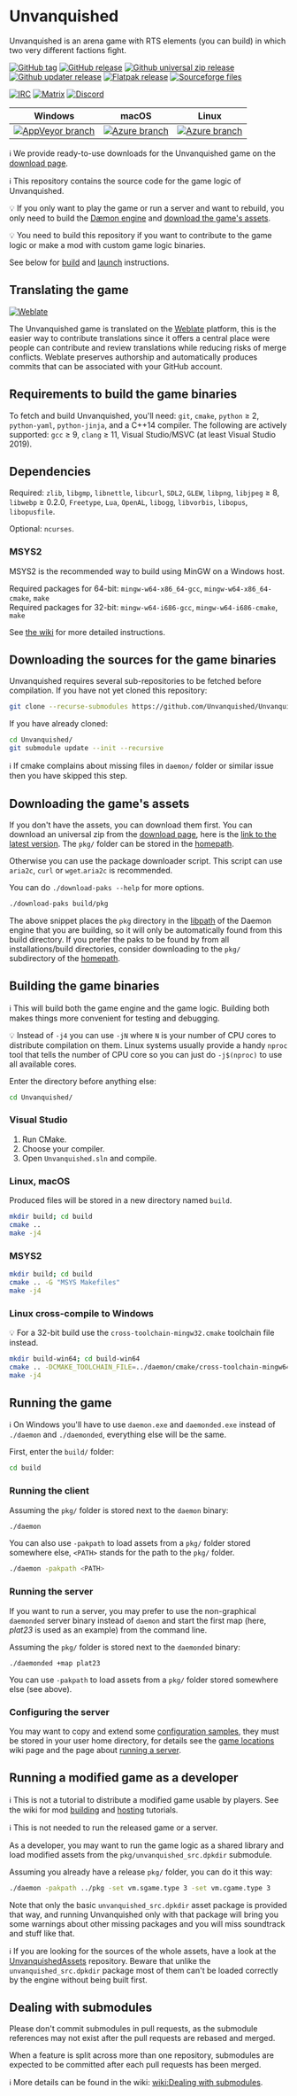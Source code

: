 # Unvanquished

Unvanquished is an arena game with RTS elements (you can build) in which two very different factions fight.

[![GitHub tag](https://img.shields.io/github/tag/Unvanquished/Unvanquished.svg)](https://github.com/Unvanquished/Unvanquished/tags)
[![GitHub release](https://img.shields.io/github/release/Unvanquished/Unvanquished.svg)](https://github.com/Unvanquished/Unvanquished/releases/latest)
[![Github universal zip release](https://img.shields.io/github/downloads/Unvanquished/Unvanquished/total.svg?label=zip%20downloads)](https://github.com/Unvanquished/Unvanquished/releases/latest)
[![Github updater release](https://img.shields.io/github/downloads/Unvanquished/updater/total.svg?label=updater%20downloads)](https://github.com/Unvanquished/updater/releases/latest)
[![Flatpak release](https://img.shields.io/flathub/downloads/net.unvanquished.Unvanquished.svg?label=flatpak%20installs)](https://flathub.org/apps/details/net.unvanquished.Unvanquished)
[![Sourceforge files](https://img.shields.io/sourceforge/dt/unvanquished.svg?label=sourceforge%20files)](https://sourceforge.net/projects/unvanquished/files/latest/download)

[![IRC](https://img.shields.io/badge/irc-%23unvanquished%2C%23unvanquished--dev-9cf.svg)](https://unvanquished.net/chat/)
[![Matrix](https://img.shields.io/badge/matrix-Unvanquished-9cf)](https://matrix.to/#/!WnuetRiQZJNBTKwMrF:matrix.org?via=matrix.org)
[![Discord](https://img.shields.io/badge/discord-Unvanquished-9cf)](https://discord.gg/usuDT9Pyna)

| Windows | macOS | Linux |
|---------|-----|-------|
| [![AppVeyor branch](https://img.shields.io/appveyor/ci/DolceTriade/unvanquished/master.svg)](https://ci.appveyor.com/project/DolceTriade/unvanquished/history) | [![Azure branch](https://img.shields.io/azure-devops/build/UnvanquishedDevelopment/8c34c73e-2b4f-43c9-b146-33aee7f3593a/2/master.svg)](https://dev.azure.com/UnvanquishedDevelopment/Unvanquished/_build?definitionId=2) | [![Azure branch](https://img.shields.io/azure-devops/build/UnvanquishedDevelopment/8c34c73e-2b4f-43c9-b146-33aee7f3593a/2/master.svg)](https://dev.azure.com/UnvanquishedDevelopment/Unvanquished/_build?definitionId=2) |

ℹ️ We provide ready-to-use downloads for the Unvanquished game on the [download page](https://unvanquished.net/download/).

ℹ️ This repository contains the source code for the game logic of Unvanquished.

💡️ If you only want to play the game or run a server and want to rebuild, you only need to build the [Dæmon engine](https://github.com/DaemonEngine/Daemon) and [download the game's assets](#downloading-the-games-assets).

💡️ You need to build this repository if you want to contribute to the game logic or make a mod with custom game logic binaries.

See below for [build](#building-the-game-binaries) and [launch](#running-the-game) instructions.

## Translating the game

[![Weblate](https://hosted.weblate.org/widgets/unvanquished/-/multi-auto.svg)](https://hosted.weblate.org/projects/unvanquished/unvanquished)

The Unvanquished game is translated on the [Weblate](https://hosted.weblate.org/projects/unvanquished/unvanquished) platform, this is the easier way to contribute translations since it offers a central place were people can contribute and review translations while reducing risks of merge conflicts. Weblate preserves authorship and automatically produces commits that can be associated with your GitHub account.

## Requirements to build the game binaries

To fetch and build Unvanquished, you'll need:
`git`,
`cmake`,
`python` ≥ 2,
`python-yaml`,
`python-jinja`,
and a C++14 compiler. The following are actively supported:
`gcc` ≥ 9,
`clang` ≥ 11,
Visual Studio/MSVC (at least Visual Studio 2019).

## Dependencies

Required:
`zlib`,
`libgmp`,
`libnettle`,
`libcurl`,
`SDL2`,
`GLEW`,
`libpng`,
`libjpeg` ≥ 8,
`libwebp` ≥ 0.2.0,
`Freetype`,
`Lua`,
`OpenAL`,
`libogg`,
`libvorbis`,
`libopus`,
`libopusfile`.

Optional:
`ncurses`.

### MSYS2

MSYS2 is the recommended way to build using MinGW on a Windows host.

Required packages for 64-bit: `mingw-w64-x86_64-gcc`, `mingw-w64-x86_64-cmake`, `make`  
Required packages for 32-bit: `mingw-w64-i686-gcc`, `mingw-w64-i686-cmake`, `make`

See [the wiki](https://wiki.unvanquished.net/wiki/Compiling_the_source#MinGW) for more detailed instructions.

## Downloading the sources for the game binaries

Unvanquished requires several sub-repositories to be fetched before compilation. If you have not yet cloned this repository:

```sh
git clone --recurse-submodules https://github.com/Unvanquished/Unvanquished.git
```

If you have already cloned:

```sh
cd Unvanquished/
git submodule update --init --recursive
```

ℹ️ If cmake complains about missing files in `daemon/` folder or similar issue then you have skipped this step.

## Downloading the game's assets

If you don't have the assets, you can download them first. You can download an universal zip from the [download page](https://unvanquished.net/download/), here is the [link to the latest version](https://unvanquished.net/download/zip).
The `pkg/` folder can be stored in the [homepath](https://wiki.unvanquished.net/wiki/Homepath).

Otherwise you can use the package downloader script. This script can use `aria2c`, `curl` or `wget`.`aria2c` is recommended.

You can do `./download-paks --help` for more options.

```sh
./download-paks build/pkg
```

The above snippet places the `pkg` directory in the
[libpath](https://wiki.unvanquished.net/wiki/Libpath) of the Daemon engine that you are building,
so it will only be automatically found from this build directory. If you prefer the paks to be
found by from all installations/build directories, consider downloading to the `pkg/` subdirectory
of the [homepath](https://wiki.unvanquished.net/wiki/Homepath).

## Building the game binaries

ℹ️ This will build both the game engine and the game logic. Building both makes things more convenient for testing and debugging.

💡️ Instead of `-j4` you can use `-jN` where `N` is your number of CPU cores to distribute compilation on them. Linux systems usually provide a handy `nproc` tool that tells the number of CPU core so you can just do `-j$(nproc)` to use all available cores.

Enter the directory before anything else:

```sh
cd Unvanquished/
```

### Visual Studio

1. Run CMake.
2. Choose your compiler.
3. Open `Unvanquished.sln` and compile.

### Linux, macOS

Produced files will be stored in a new directory named `build`.

```sh
mkdir build; cd build
cmake ..
make -j4
```

### MSYS2

```sh
mkdir build; cd build
cmake .. -G "MSYS Makefiles"
make -j4
```

### Linux cross-compile to Windows

💡️ For a 32-bit build use the `cross-toolchain-mingw32.cmake` toolchain file instead.

```sh
mkdir build-win64; cd build-win64
cmake .. -DCMAKE_TOOLCHAIN_FILE=../daemon/cmake/cross-toolchain-mingw64.cmake
make -j4
```

## Running the game

ℹ️ On Windows you'll have to use `daemon.exe` and `daemonded.exe` instead of `./daemon` and `./daemonded`, everything else will be the same.

First, enter the `build/` folder:

```sh
cd build
```

### Running the client

Assuming the `pkg/` folder is stored next to the `daemon` binary:

```sh
./daemon
```

You can also use `-pakpath` to load assets from a `pkg/` folder stored somewhere else, `<PATH>` stands for the path to the `pkg/` folder.

```sh
./daemon -pakpath <PATH>
```

### Running the server

If you want to run a server, you may prefer to use the non-graphical `daemonded` server binary instead of `daemon` and start the first map (here, _plat23_ is used as an example) from the command line.

Assuming the `pkg/` folder is stored next to the `daemonded` binary:

```
./daemonded +map plat23
```

You can use `-pakpath` to load assets from a `pkg/` folder stored somewhere else (see above).

### Configuring the server

You may want to copy and extend some [configuration samples](dist/configs), they must be stored in your user home directory, for details see the [game locations](https://wiki.unvanquished.net/wiki/Game_locations) wiki page and the page about [running a server](https://wiki.unvanquished.net/wiki/Server/Running).

## Running a modified game as a developer

ℹ️ This is not a tutorial to distribute a modified game usable by players. See the wiki for mod
[building](https://wiki.unvanquished.net/wiki/Making_an_awesome_mod)
and [hosting](https://wiki.unvanquished.net/wiki/Hosting_one%27s_own_awesome_mod)
tutorials.

ℹ️ This is not needed to run the released game or a server.

As a developer, you may want to run the game logic as a shared library and load modified assets from the `pkg/unvanquished_src.dpkdir` submodule.

Assuming you already have a release `pkg/` folder, you can do it this way:

```sh
./daemon -pakpath ../pkg -set vm.sgame.type 3 -set vm.cgame.type 3
```

Note that only the basic `unvanquished_src.dpkdir` asset package is provided that way, and running Unvanquished only with that package will bring you some warnings about other missing packages and you will miss soundtrack and stuff like that.

ℹ️ If you are looking for the sources of the whole assets, have a look at the [UnvanquishedAssets](https://github.com/UnvanquishedAssets/UnvanquishedAssets) repository. Beware that unlike the `unvanquished_src.dpkdir` package most of them can't be loaded correctly by the engine without being built first.

## Dealing with submodules

Please don't commit submodules in pull requests, as the submodule references may not exist after the pull requests are rebased and merged.

When a feature is split across more than one repository, submodules are expected to be committed after each pull requests has been merged.

ℹ️ More details can be found in the wiki: [wiki:Dealing with submodules](https://wiki.unvanquished.net/wiki/Dealing_with_submodules).
